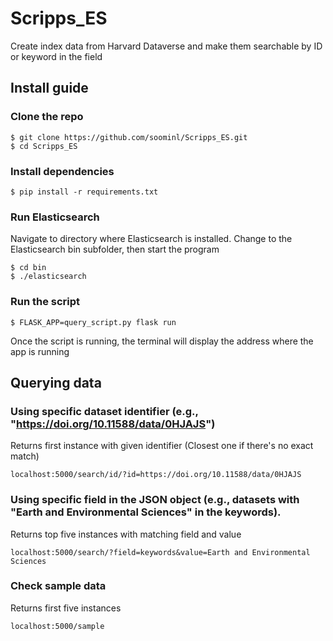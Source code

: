 # Scripps_ES

Create index data from Harvard Dataverse and make them searchable by ID or keyword in the field

## Install guide

### Clone the repo

```
$ git clone https://github.com/soominl/Scripps_ES.git
$ cd Scripps_ES
```

### Install dependencies

```
$ pip install -r requirements.txt
```

### Run Elasticsearch

Navigate to directory where Elasticsearch is installed. Change to the Elasticsearch bin subfolder, then start the program

```
$ cd bin 
$ ./elasticsearch
```

### Run the script

```
$ FLASK_APP=query_script.py flask run
```

Once the script is running, the terminal will display the address where the app is running


## Querying data


### Using specific dataset identifier (e.g., "https://doi.org/10.11588/data/0HJAJS")

Returns first instance with given identifier (Closest one if there's no exact match)

```
localhost:5000/search/id/?id=https://doi.org/10.11588/data/0HJAJS
```

### Using specific field in the JSON object (e.g., datasets with "Earth and Environmental Sciences" in the keywords).

Returns top five instances with matching field and value

```
localhost:5000/search/?field=keywords&value=Earth and Environmental Sciences
```

### Check sample data

Returns first five instances

```
localhost:5000/sample
```


